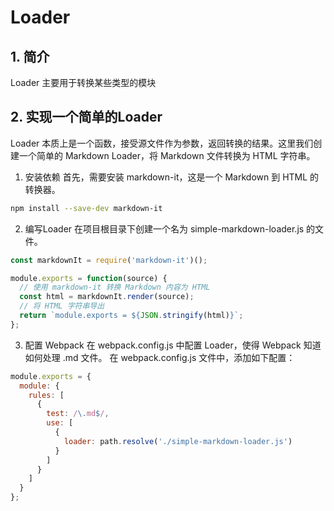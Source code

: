 # Loader

## 1. 简介
Loader 主要用于转换某些类型的模块

## 2. 实现一个简单的Loader
Loader 本质上是一个函数，接受源文件作为参数，返回转换的结果。这里我们创建一个简单的 Markdown Loader，将 Markdown 文件转换为 HTML 字符串。
1. 安装依赖
首先，需要安装 markdown-it，这是一个 Markdown 到 HTML 的转换器。
```bash
npm install --save-dev markdown-it
```

2. 编写Loader
在项目根目录下创建一个名为 simple-markdown-loader.js 的文件。
```js
const markdownIt = require('markdown-it')();

module.exports = function(source) {
  // 使用 markdown-it 转换 Markdown 内容为 HTML
  const html = markdownIt.render(source);
  // 将 HTML 字符串导出
  return `module.exports = ${JSON.stringify(html)}`;
};
```
3. 配置 Webpack
在 webpack.config.js 中配置 Loader，使得 Webpack 知道如何处理 .md 文件。
在 webpack.config.js 文件中，添加如下配置：
```js
module.exports = {
  module: {
    rules: [
      {
        test: /\.md$/,
        use: [
          {
            loader: path.resolve('./simple-markdown-loader.js')
          }
        ]
      }
    ]
  }
};

```